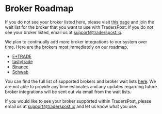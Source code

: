 # Broker Roadmap

If you do not see your broker listed here, please visit [this page](https://traderspost.io/brokers) and join the wait list for the broker that you want to use with TradersPost. If you do not see your broker listed, email us at [support@traderspost.io](mailto:support@traderspost.io).

We plan to continually add more broker integrations to our system over time. Here are the brokers most immediately on our roadmap.

* [E\*TRADE](../e-trade.md)
* [tastytrade](tastytrade.md)
* [Binance](binance.md)
* [Schwab](schwab.md)

You can find the full list of supported brokers and broker wait lists [here](https://traderspost.io/brokers). We are not able to provide any time estimates and any updates regarding future broker integrations will be sent out via email from the wait lists.

If you would like to see your broker supported within TradersPost, please email us at [support@traderspost.io](mailto:support@traderspost.io) and let us know what you use.
